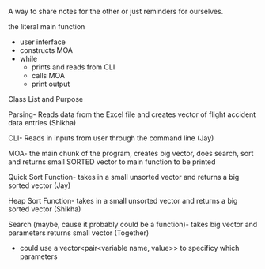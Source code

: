 A way to share notes for the other or just reminders for ourselves.

the literal main function
- user interface
- constructs MOA
- while
  - prints and reads from CLI
  - calls MOA
  - print output


Class List and Purpose

Parsing- Reads data from the Excel file and creates vector of flight accident data entries (Shikha)

CLI- Reads in inputs from user through the command line (Jay)

MOA- the main chunk of the program, creates big vector, does search, sort and returns small SORTED vector to main function to be printed

Quick Sort Function- takes in a small unsorted vector and returns a big sorted vector (Jay)

Heap Sort Function- takes in a small unsorted vector and returns a big sorted vector (Shikha)

Search (maybe, cause it probably could be a function)- takes big vector and parameters returns small vector (Together)
 - could use a vector<pair<variable name, value>> to specificy which parameters
